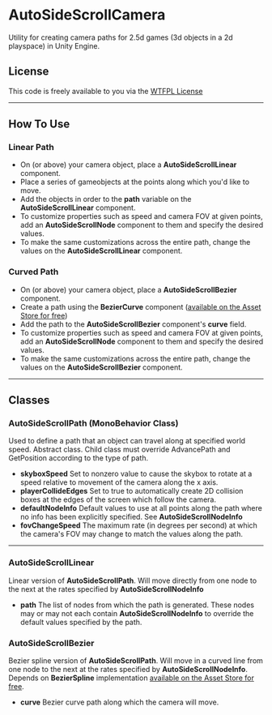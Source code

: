 # AutoSideScrollCamera
Utility for creating camera paths for 2.5d games (3d objects in a 2d playspace) in Unity Engine.

## License
This code is freely available to you via the [WTFPL License](https://en.wikipedia.org/wiki/WTFPL)

***

## How To Use

### Linear Path
* On (or above) your camera object, place a **AutoSideScrollLinear** component.
* Place a series of gameobjects at the points along which you'd like to move.
* Add the objects in order to the **path** variable on the **AutoSideScrollLinear** component.
* To customize properties such as speed and camera FOV at given points, add an **AutoSideScrollNode** component to them and specify the desired values.
* To make the same customizations across the entire path, change the values on the **AutoSideScrollLinear** component.

### Curved Path
* On (or above) your camera object, place a **AutoSideScrollBezier** component.
* Create a path using the **BezierCurve** component ([available on the Asset Store for free](https://www.assetstore.unity3d.com/en/#!/content/11278))
* Add the path to the **AutoSideScrollBezier** component's **curve** field.
* To customize properties such as speed and camera FOV at given points, add an **AutoSideScrollNode** component to them and specify the desired values.
* To make the same customizations across the entire path, change the values on the **AutoSideScrollBezier** component.

***

## Classes
### AutoSideScrollPath (MonoBehavior Class)
Used to define a path that an object can travel along at specified world speed. Abstract class.  Child class must override AdvancePath and GetPosition according to the type of path.
* **skyboxSpeed** Set to nonzero value to cause the skybox to rotate at a speed relative to movement of the camera along the x axis.
* **playerCollideEdges** Set to true to automatically create 2D collision boxes at the edges of the screen which follow the camera.
* **defaultNodeInfo** Default values to use at all points along the path where no info has been explicitly specified.  See **AutoSideScrollNodeInfo**
* **fovChangeSpeed** The maximum rate (in degrees per second) at which the camera's FOV may change to match the values along the path.

***

### AutoSideScrollLinear ###
Linear version of **AutoSideScrollPath**.  Will move directly from one node to the next at the rates specified by **AutoSideScrollNodeInfo**
* **path** The list of nodes from which the path is generated.  These nodes may or may not each contain **AutoSideScrollNodeInfo** to override the default values specified by the path.

### AutoSideScrollBezier ###
Bezier spline version of **AutoSideScrollPath**.  Will move in a curved line from one node to the next at the rates specified by **AutoSideScrollNodeInfo**.  Depends on **BezierSpline** implementation [available on the Asset Store for free](https://www.assetstore.unity3d.com/en/#!/content/11278).
* **curve** Bezier curve path along which the camera will move.
